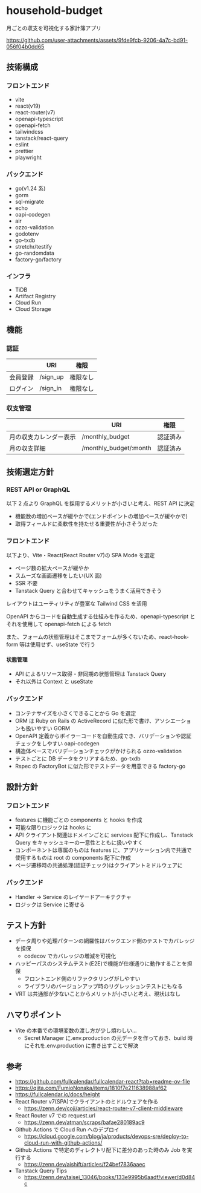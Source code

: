 # household-budget

月ごとの収支を可視化する家計簿アプリ

https://github.com/user-attachments/assets/9fde9fcb-9206-4a7c-bd91-056f04b0dd65

## 技術構成

### フロントエンド

- vite
- react(v19)
- react-router(v7)
- openapi-typescript
- openapi-fetch
- tailwindcss
- tanstack/react-query
- eslint
- prettier
- playwright

### バックエンド

- go(v1.24 系)
- gorm
- sql-migrate
- echo
- oapi-codegen
- air
- ozzo-validation
- godotenv
- go-txdb
- stretchr/testify
- go-randomdata
- factory-go/factory

### インフラ

- TiDB
- Artifact Registry
- Cloud Run
- Cloud Storage

## 機能

### 認証

|          | URI      | 権限     |
| -------- | -------- | -------- |
| 会員登録 | /sign_up | 権限なし |
| ログイン | /sign_in | 権限なし |

### 収支管理

|                        | URI                    | 権限     |
| ---------------------- | ---------------------- | -------- |
| 月の収支カレンダー表示 | /monthly_budget        | 認証済み |
| 月の収支詳細           | /monthly_budget/:month | 認証済み |

## 技術選定方針

### REST API or GraphQL

以下 2 点より GraphQL を採用するメリットが小さいと考え、REST API に決定

- 機能数の増加ペースが緩やかで(エンドポイントの増加ペースが緩やかで)
- 取得フィールドに柔軟性を持たせる重要性が小さそうだった

### フロントエンド

以下より、Vite・React(React Router v7)の SPA Mode を選定

- ページ数の拡大ペースが緩やか
- スムーズな画面遷移をしたい(UX 面)
- SSR 不要
- Tanstack Query と合わせてキャッシュをうまく活用できそう

レイアウトはユーティリティが豊富な Tailwind CSS を活用

OpenAPI からコードを自動生成する仕組みを作るため、openapi-typescript とそれを使用して openapi-fetch による fetch

また、フォームの状態管理はそこまでフォームが多くないため、react-hook-form 等は使用せず、useState で行う

#### 状態管理

- API によるリソース取得・非同期の状態管理は Tanstack Query
- それ以外は Context と useState

### バックエンド

- コンテナサイズを小さくできることから Go を選定
- ORM は Ruby on Rails の ActiveRecord に似た形で書け、アソシエーションも扱いやすい GORM
- OpenAPI 定義からボイラーコードを自動生成でき、バリデーションや認証チェックをしやすい oapi-codegen
- 構造体ベースでバリデーションチェックがかけられる ozzo-validation
- テストごとに DB データをクリアするため、go-txdb
- Rspec の FactoryBot に似た形でテストデータを用意できる factory-go

## 設計方針

### フロントエンド

- features に機能ごとの components と hooks を作成
- 可能な限りロジックは hooks に
- API クライアント関連はドメインごとに services 配下に作成し、Tanstack Query をキャッシュキーの一意性とともに扱いやすく
- コンポーネントは専属のものは features に、アプリケーション内で共通で使用するものは root の components 配下に作成
- ページ遷移時の共通処理(認証チェック)はクライアントミドルウェアに

### バックエンド

- Handler → Service のレイヤードアーキテクチャ
- ロジックは Service に寄せる

## テスト方針

- データ周りや処理パターンの網羅性はバックエンド側のテストでカバレッジを担保
  - codecov でカバレッジの増減を可視化
- ハッピーパスのシステムテスト(E2E)で機能が仕様通りに動作することを担保
  - フロントエンド側のリファクタリングがしやすい
  - ライブラリのバージョンアップ時のリグレッションテストにもなる
- VRT は共通部が少ないことからメリットが小さいと考え、現状はなし

## ハマりポイント

- Vite の本番での環境変数の渡し方が少し煩わしい...
  - Secret Manager に.env.production の元データを作っておき、build 時にそれを.env.production に書き出すことで解決

## 参考

- https://github.com/fullcalendar/fullcalendar-react?tab=readme-ov-file
- https://qiita.com/FumioNonaka/items/1810f7e211638988af62
- https://fullcalendar.io/docs/height
- React Router v7(SPA)でクライアントのミドルウェアを作る
  - https://zenn.dev/coji/articles/react-router-v7-client-middleware
- React Router v7 での request.url
  - https://zenn.dev/atman/scraps/bafae280189ac9
- Github Actions で Cloud Run へのデプロイ
  - https://cloud.google.com/blog/ja/products/devops-sre/deploy-to-cloud-run-with-github-actions/
- Github Actions で特定のディレクトリ配下に差分のあった時のみ Job を実行する
  - https://zenn.dev/aishift/articles/f24bef7836aaec
- Tanstack Query Tips
  - https://zenn.dev/taisei_13046/books/133e9995b6aadf/viewer/d0d84c
